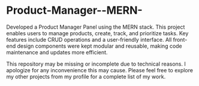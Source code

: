 # Product-Manager--MERN-
Developed a Product Manager Panel using the MERN stack. This project enables users to manage products, create, track, and prioritize tasks. Key features include CRUD operations and a user-friendly interface. All front-end design components were kept modular and reusable, making code maintenance and updates more efficient.


This repository may be missing or incomplete due to technical reasons. I apologize for any inconvenience this may cause. Please feel free to explore my other projects from my profile for a complete list of my work.
